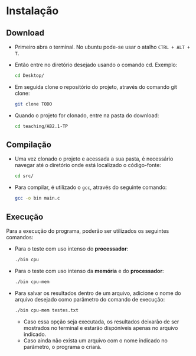 # Instalação

## Download

* Primeiro abra o terminal. No ubuntu pode-se usar o atalho `CTRL + ALT + T`.
* Então entre no diretório desejado usando o comando cd. Exemplo:

   ```bash
   cd Desktop/
   ```

* Em seguida clone o repositório do projeto, através do comando git clone:

   ```bash
   git clone TODO
   ```

* Quando o projeto for clonado, entre na pasta do download:

   ```bash
   cd teaching/AB2.1-TP
   ```

## Compilação

* Uma vez clonado o projeto e acessada a sua pasta, é necessário navegar até o diretório onde está localizado o código-fonte:

   ```bash
   cd src/
   ```

* Para compilar, é utilizado o `gcc`, através do seguinte comando:

   ```bash
   gcc -o bin main.c
   ```

## Execução

Para a execução do programa, poderão ser utilizados os seguintes comandos:

* Para o teste com uso intenso do **processador**:

   ```bash
   ./bin cpu
   ```

* Para o teste com uso intenso da **memória** e do **processador**:

   ```bash
   ./bin cpu-mem
   ```

* Para salvar os resultados dentro de um arquivo, adicione o nome do arquivo desejado como parâmetro do comando de execução:

   ```bash
   ./bin cpu-mem testes.txt
   ```

  * Caso essa opção seja executada, os resultados deixarão de ser mostrados no terminal e estarão dispóníveis apenas no arquivo indicado.
  * Caso ainda não exista um arquivo com o nome indicado no parâmetro, o programa o criará.

